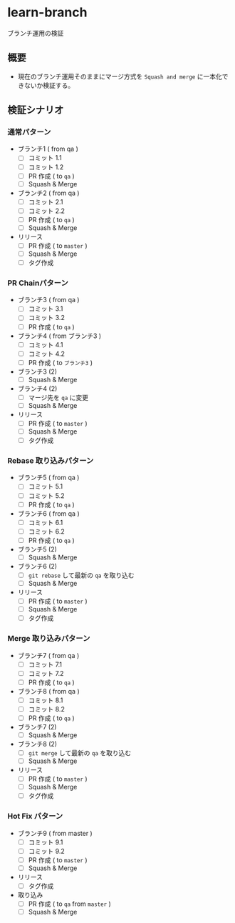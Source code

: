 # learn-branch

ブランチ運用の検証

## 概要

- 現在のブランチ運用そのままにマージ方式を `Squash and merge` に一本化できないか検証する。

## 検証シナリオ

### 通常パターン

- ブランチ1 ( from qa )
  - [ ] コミット 1.1
  - [ ] コミット 1.2
  - [ ] PR 作成 ( to `qa` )
  - [ ] Squash & Merge
- ブランチ2 ( from qa )
  - [ ] コミット 2.1
  - [ ] コミット 2.2
  - [ ] PR 作成 ( to `qa` )
  - [ ] Squash & Merge
- リリース
  - [ ] PR 作成 ( to `master` )
  - [ ] Squash & Merge
  - [ ] タグ作成

### PR Chainパターン

- ブランチ3 ( from qa )
  - [ ] コミット 3.1
  - [ ] コミット 3.2
  - [ ] PR 作成 ( to `qa` )
- ブランチ4 ( from ブランチ3 )
  - [ ] コミット 4.1
  - [ ] コミット 4.2
  - [ ] PR 作成 ( to `ブランチ3` )
- ブランチ3 (2)
  - [ ] Squash & Merge
- ブランチ4 (2)
  - [ ] マージ先を `qa` に変更
  - [ ] Squash & Merge
- リリース
  - [ ] PR 作成 ( to `master` )
  - [ ] Squash & Merge
  - [ ] タグ作成

### Rebase 取り込みパターン

- ブランチ5 ( from qa )
  - [ ] コミット 5.1
  - [ ] コミット 5.2
  - [ ] PR 作成 ( to `qa` )
- ブランチ6 ( from qa )
  - [ ] コミット 6.1
  - [ ] コミット 6.2
  - [ ] PR 作成 ( to `qa` )
- ブランチ5 (2)
  - [ ] Squash & Merge
- ブランチ6 (2)
  - [ ] `git rebase` して最新の `qa` を取り込む
  - [ ] Squash & Merge
- リリース
  - [ ] PR 作成 ( to `master` )
  - [ ] Squash & Merge
  - [ ] タグ作成

### Merge 取り込みパターン

- ブランチ7 ( from qa )
  - [ ] コミット 7.1
  - [ ] コミット 7.2
  - [ ] PR 作成 ( to `qa` )
- ブランチ8 ( from qa )
  - [ ] コミット 8.1
  - [ ] コミット 8.2
  - [ ] PR 作成 ( to `qa` )
- ブランチ7 (2)
  - [ ] Squash & Merge
- ブランチ8 (2)
  - [ ] `git merge` して最新の `qa` を取り込む
  - [ ] Squash & Merge
- リリース
  - [ ] PR 作成 ( to `master` )
  - [ ] Squash & Merge
  - [ ] タグ作成

### Hot Fix パターン

- ブランチ9 ( from master )
  - [ ] コミット 9.1
  - [ ] コミット 9.2
  - [ ] PR 作成 ( to `master` )
  - [ ] Squash & Merge
- リリース
  - [ ] タグ作成
- 取り込み
  - [ ] PR 作成 ( to `qa` from `master` )
  - [ ] Squash & Merge
